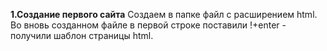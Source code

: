 **1.Создание первого сайта**
Создаем в папке файл с расширением html.
Во вновь созданном файле в первой строке поставили !+enter - получили шаблон страницы html.